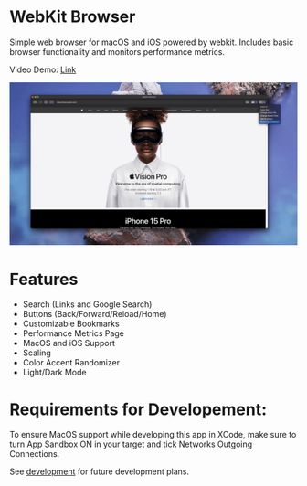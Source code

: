 # WebKit Browser 

Simple web browser for macOS and iOS powered by webkit. Includes basic browser functionality and monitors performance metrics.

Video Demo: [Link](https://observablehq.com/d/ccd757b5ff0c4d8f)

![](gifs/Intro.gif)

# Features
- Search (Links and Google Search)
- Buttons (Back/Forward/Reload/Home)
- Customizable Bookmarks
- Performance Metrics Page
- MacOS and iOS Support
- Scaling
- Color Accent Randomizer
- Light/Dark Mode


# Requirements for Developement: 
To ensure MacOS support while developing this app in XCode, make sure to turn App Sandbox ON in your target and tick Networks Outgoing Connections. 

See [development](development.md) for future development plans.
